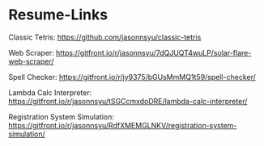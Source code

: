 # Resume-Links

Classic Tetris: https://github.com/jasonnsyu/classic-tetris

Web Scraper: https://gitfront.io/r/jasonnsyu/7dQJUQT4wuLP/solar-flare-web-scraper/

Spell Checker: https://gitfront.io/r/jy9375/bGUsMmMQ1t59/spell-checker/

Lambda Calc Interpreter: https://gitfront.io/r/jasonnsyu/tSGCcmxdoDRE/lambda-calc-interpreter/

Registration System Simulation: https://gitfront.io/r/jasonnsyu/RdfXMEMGLNKV/registration-system-simulation/

